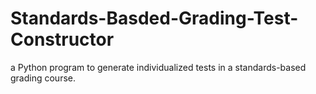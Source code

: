 # Standards-Basded-Grading-Test-Constructor
a Python program to generate individualized tests in a standards-based grading course.
